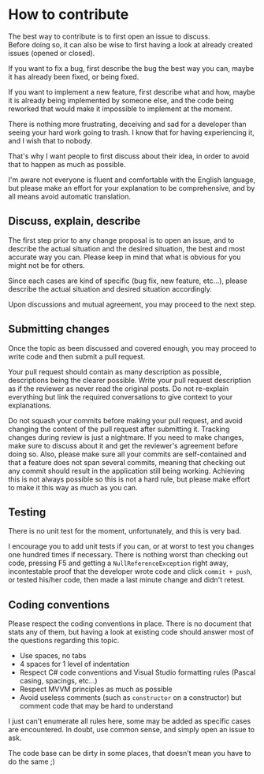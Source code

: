 # How to contribute

The best way to contribute is to first open an issue to discuss.<br/>
Before doing so, it can also be wise to first having a look at already created issues (opened or closed).

If you want to fix a bug, first describe the bug the best way you can, maybe it has already been fixed, or being fixed.

If you want to implement a new feature, first describe what and how, maybe it is already being implemented by someone else, and the code being reworked that would make it impossible to implement at the moment.

There is nothing more frustrating, deceiving and sad for a developer than seeing your hard work going to trash. I know that for having experiencing it, and I wish that to nobody.

That's why I want people to first discuss about their idea, in order to avoid that to happen as much as possible.

I'm aware not everyone is fluent and comfortable with the English language, but please make an effort for your explanation to be comprehensive, and by all means avoid automatic translation.

## Discuss, explain, describe

The first step prior to any change proposal is to open an issue, and to describe the actual situation and the desired situation, the best and most accurate way you can. Please keep in mind that what is obvious for you might not be for others.

Since each cases are kind of specific (bug fix, new feature, etc...), please describe the actual situation and desired situation accordingly.

Upon discussions and mutual agreement, you may proceed to the next step.

## Submitting changes

Once the topic as been discussed and covered enough, you may proceed to write code and then submit a pull request.

Your pull request should contain as many description as possible, descriptions being the clearer possible. Write your pull request description as if the reviewer as never read the original posts. Do not re-explain everything but link the required conversations to give context to your explanations.

Do not squash your commits before making your pull request, and avoid changing the content of the pull request after submitting it. Tracking changes during review is just a nightmare. If you need to make changes, make sure to discuss about it and get the reviewer's agreement before doing so. Also, please make sure all your commits are self-contained and that a feature does not span several commits, meaning that checking out any commit should result in the application still being working. Achieving this is not always possible so this is not a hard rule, but please make effort to make it this way as much as you can.

## Testing

There is no unit test for the moment, unfortunately, and this is very bad.

I encourage you to add unit tests if you can, or at worst to test you changes one hundred times if necessary. There is nothing worst than checking out code, pressing F5 and getting a `NullReferenceException` right away, incontestable proof that the developer wrote code and click `commit + push`, or tested his/her code, then made a last minute change and didn't retest.

## Coding conventions

Please respect the coding conventions in place. There is no document that stats any of them, but having a look at existing code should answer most of the questions regarding this topic.

- Use spaces, no tabs
- 4 spaces for 1 level of indentation
- Respect C# code conventions and Visual Studio formatting rules (Pascal casing, spacings, etc...)
- Respect MVVM principles as much as possible
- Avoid useless comments (such as `constructor` on a constructor) but comment code that may be hard to understand

I just can't enumerate all rules here, some may be added as specific cases are encountered. In doubt, use common sense, and simply open an issue to ask.

The code base can be dirty in some places, that doesn't mean you have to do the same ;)
